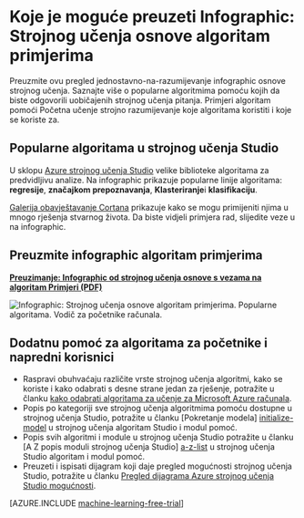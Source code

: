 <properties
    pageTitle="Infographic: Na računalu osnove učenje - algoritam Primjeri | Microsoft Azure"
    description="Pregled jednostavno-na-razumijevanje strojnog učenja osnove sadrži primjere algoritam. Koje je moguće preuzeti infographic prekriva većinom strojnog učenja pitanja."
    keywords="Primjeri algoritam strojno učenje osnove učenja za početnike, strojnog učenja pitanja, popularne algoritmi, algoritam infographic na računalu"
    services="machine-learning"
    documentationCenter=""
    authors="garyericson"
    manager="jhubbard"
    editor="cgronlun"/>

<tags
    ms.service="machine-learning"
    ms.workload="data-services"
    ms.tgt_pltfrm="na"
    ms.devlang="na"
    ms.topic="article"
    ms.date="08/19/2016"
    ms.author="garye" />


# <a name="downloadable-infographic-machine-learning-basics-with-algorithm-examples"></a>Koje je moguće preuzeti Infographic: Strojnog učenja osnove algoritam primjerima

Preuzmite ovu pregled jednostavno-na-razumijevanje infographic osnove strojnog učenja. Saznajte više o popularne algoritmima pomoću kojih da biste odgovorili uobičajenih strojnog učenja pitanja. Primjeri algoritam pomoći Početna učenje strojno razumijevanje koje algoritama koristiti i koje se koriste za.

## <a name="popular-algorithms-in-machine-learning-studio"></a>Popularne algoritama u strojnog učenja Studio

U sklopu [Azure strojnog učenja Studio](https://studio.azureml.net/) velike biblioteke algoritama za predvidljivu analize. Na infographic prikazuje popularne linije algoritama: **regresije**, **značajkom prepoznavanja**, **Klasteriranje**i **klasifikaciju**.

[Galerija obavještavanje Cortana](https://gallery.cortanaintelligence.com/) prikazuje kako se mogu primijeniti njima u mnogo rješenja stvarnog života. Da biste vidjeli primjera rad, slijedite veze u na infographic.

## <a name="download-the-infographic-with-algorithm-examples"></a>Preuzmite infographic algoritam primjerima

**[Preuzimanje: Infographic od strojnog učenja osnove s vezama na algoritam Primjeri (PDF)](http://download.microsoft.com/download/0/5/A/05AE6B94-E688-403E-90A5-6035DBE9EEC5/machine-learning-basics-infographic-with-algorithm-examples.pdf)**


![Infographic: Strojnog učenja osnove algoritam primjerima. Popularne algoritama. Vodič za početnike računala.](./media/machine-learning-basics-infographic-with-algorithm-examples/machine-learning-basics-infographic-with-algorithm-examples.png)

## <a name="more-help-with-algorithms-for-beginners-and-advanced-users"></a>Dodatnu pomoć za algoritama za početnike i napredni korisnici

* Raspravi obuhvaćaju različite vrste strojnog učenja algoritmi, kako se koriste i kako odabrati s desne strane jedan za rješenje, potražite u članku [kako odabrati algoritama za učenje za Microsoft Azure računala](machine-learning-algorithm-choice.md).
* Popis po kategoriji sve strojnog učenja algoritmima pomoću dostupne u strojnog učenja Studio, potražite u članku [Pokretanje modela] [ initialize-model] u strojnog učenja algoritam Studio i modul pomoć.
* Popis svih algoritmi i module u strojnog učenja Studio potražite u članku [A Z popis moduli strojnog učenja Studio] [ a-z-list] u strojnog učenja Studio algoritam i modul pomoć.
* Preuzeti i ispisati dijagram koji daje pregled mogućnosti strojnog učenja Studio, potražite u članku [Pregled dijagrama Azure strojnog učenja Studio mogućnosti](machine-learning-studio-overview-diagram.md).


[AZURE.INCLUDE [machine-learning-free-trial](../../includes/machine-learning-free-trial.md)]


<!-- Module References -->
[a-z-list]: https://msdn.microsoft.com/library/azure/dn906033.aspx
[initialize-model]: https://msdn.microsoft.com/library/azure/0c67013c-bfbc-428b-87f3-f552d8dd41f6/
[k-means-clustering]: https://msdn.microsoft.com/library/azure/5049a09b-bd90-4c4e-9b46-7c87e3a36810/
[one-vs-all-multiclass]: https://msdn.microsoft.com/library/azure/7191efae-b4b1-4d03-a6f8-7205f87be664/
